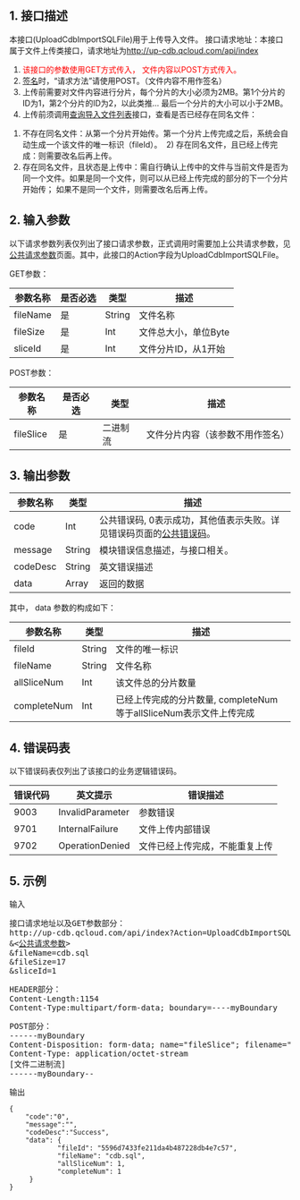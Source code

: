 ## 1. 接口描述
本接口(UploadCdbImportSQLFile)用于上传导入文件。
接口请求地址：本接口属于文件上传类接口，请求地址为<font style='color:red'>http://up-cdb.qcloud.com/api/index</font>

1. <font style='color:red'>该接口的参数使用GET方式传入， 文件内容以POST方式传入。</font>
2. <a href='/document/product/236/1738' title='签名方法'>签名</a>时，“请求方法”请使用POST。（文件内容不用作签名）
3. 上传前需要对文件内容进行分片，每个分片的大小必须为2MB。第1个分片的ID为1，第2个分片的ID为2，以此类推... 最后一个分片的大小可以小于2MB。
4. 上传前须调用<a href='/document/product/236/8377' title='查询导入文件列表'>查询导入文件列表</a>接口，查看是否已经存在同名文件：
  1) 不存在同名文件：从第一个分片开始传。第一个分片上传完成之后，系统会自动生成一个该文件的唯一标识（fileId）。
  2) 存在同名文件，且已经上传完成：则需要改名后再上传。
  3) 存在同名文件，且状态是上传中：需自行确认上传中的文件与当前文件是否为同一个文件。如果是同一个文件，则可以从已经上传完成的部分的下一个分片开始传； 如果不是同一个文件，则需要改名后再上传。


## 2. 输入参数
以下请求参数列表仅列出了接口请求参数，正式调用时需要加上公共请求参数，见<a href='/document/product/236/6921' title='公共请求参数'>公共请求参数</a>页面。其中，此接口的Action字段为UploadCdbImportSQLFile。

GET参数：

| 参数名称 | 是否必选  | 类型 | 描述 |
|---------|---------|---------|---------|
| fileName | 是 | String | 文件名称 |
| fileSize | 是 | Int | 文件总大小，单位Byte |
| sliceId | 是  | Int | 文件分片ID，从1开始 |

POST参数：

| 参数名称 | 是否必选  | 类型 | 描述 |
|---------|---------|---------|---------|
| fileSlice | 是 | 二进制流 | 文件分片内容（该参数不用作签名）|


## 3. 输出参数
| 参数名称 | 类型 | 描述 |
|---------|---------|---------|
| code | Int | 公共错误码, 0表示成功，其他值表示失败。详见错误码页面的<a href='/doc/api/372/%E9%94%99%E8%AF%AF%E7%A0%81#1.E3.80.81.E5.85.AC.E5.85.B1.E9.94.99.E8.AF.AF.E7.A0.81' title='公共错误码'>公共错误码</a>。 |
| message | String | 模块错误信息描述，与接口相关。 |
| codeDesc | String | 英文错误描述 |
| data | Array | 返回的数据 |
其中， data 参数的构成如下：

| 参数名称 | 类型 | 描述 |
|---------|---------|---------|
| fileId | String | 文件的唯一标识 | 
| fileName | String | 文件名称 | 
| allSliceNum | Int | 该文件总的分片数量 | 
| completeNum | Int | 已经上传完成的分片数量, completeNum等于allSliceNum表示文件上传完成 | 


## 4. 错误码表
以下错误码表仅列出了该接口的业务逻辑错误码。

| 错误代码 | 英文提示 | 错误描述 |
|---------|---------|---------|
| 9003 | InvalidParameter | 参数错误 |
| 9701 | InternalFailure | 文件上传内部错误 |
| 9702 | OperationDenied | 文件已经上传完成，不能重复上传 |


## 5. 示例
输入
<pre>
接口请求地址以及GET参数部分：
http://up-cdb.qcloud.com/api/index?Action=UploadCdbImportSQLFile
&<<a href="/document/product/236/6921">公共请求参数</a>>
&fileName=cdb.sql
&fileSize=17
&sliceId=1
</pre>

<pre>
HEADER部分：
Content-Length:1154
Content-Type:multipart/form-data; boundary=----myBoundary
</pre>

<pre>
POST部分：
------myBoundary
Content-Disposition: form-data; name="fileSlice"; filename="blob"
Content-Type: application/octet-stream
[文件二进制流]
------myBoundary--
</pre>


输出
```
{
    "code":"0",
    "message":"",
    "codeDesc":"Success",
    "data": {
            "fileId": "5596d7433fe211da4b487228db4e7c57",
            "fileName": "cdb.sql",
            "allSliceNum": 1,
            "completeNum": 1
     }
}
```

